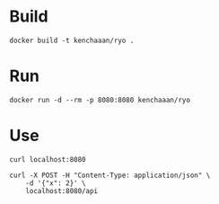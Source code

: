 

# Build

```
docker build -t kenchaaan/ryo .
```

# Run

```
docker run -d --rm -p 8080:8080 kenchaaan/ryo
```

# Use

```
curl localhost:8080

curl -X POST -H "Content-Type: application/json" \
    -d '{"x": 2}' \
    localhost:8080/api
```
